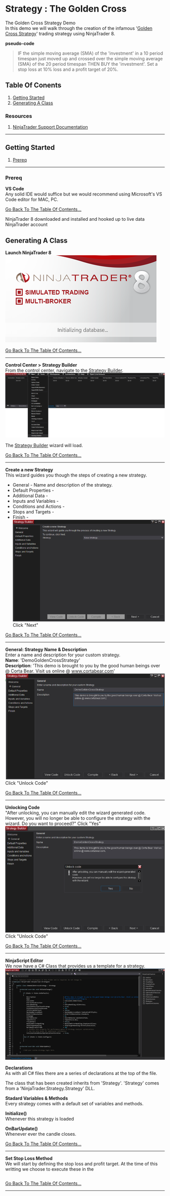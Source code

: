 # Strategy : The Golden Cross
The Golden Cross Strategy Demo  
In this demo we will walk through the creation of the infamous '[Golden Cross Strategy](https://etfdb.com/etf-education/3-simple-moving-average-etf-trading-strategies/)' trading strategy using NinjaTrader 8.  

**pseudo-code**  
> IF the simple moving average (SMA) of the 'investment' in a 10 period timespan just moved up and crossed over the simple moving average (SMA) of the 20 period timespan THEN BUY the 'investment'. Set a stop loss at 10% loss and a profit target of 20%.  


## Table Of Conents  
1. [Getting Started](#)  
1. [Generating A Class](#)

### Resources  
1. [NinjaTrader Support Documentation](https://ninjatrader.com/support/helpGuides/nt8/)

---

## Getting Started 
1. [Prereq](#)  

---  

### Prereq  
**VS Code**  
Any solid IDE would suffice but we would recommend using Microsoft's VS Code editor for MAC, PC.  

[Go Back To The Table Of Contents...](#strategy--the-golden-cross)

NinjaTrader 8 downloaded and installed and hooked up to live data 
NinjaTrader account 

## Generating A Class  
**Launch NinjaTrader 8**  
![NinjaTrader 8 Loading Image](_assests/imgs/img-0001__ntrader-Lol.png)  

[Go Back To The Table Of Contents...](#strategy--the-golden-cross)  

---  

**Control Center > Strategy Builder**  
From the control center, navigate to the [Strategy Builder](#).  
![NinjaTrader 8 Loading Image](_assests/imgs/img-0002__control-center.png)  

The [Strategy Builder](#) wizard will load.  

[Go Back To The Table Of Contents...](#strategy--the-golden-cross)  

---  


**Create a new Strategy**  
This wizard guides you though the steps of creating a new strategy.  
* General - Name and description of the strategy.  
* Default Properties -  
* Additional Data -  
* Inputs and Variables -  
* Conditions and Actions -  
* Stops and Targets -  
* Finish -  
![NinjaTrader 8 Loading Image](_assests/imgs/img-0003__strategy-builder.png)  
Click "Next"

[Go Back To The Table Of Contents...](#strategy--the-golden-cross)  

---  
 

**General: Strategy Name & Description**  
Enter a name and description for your custom strategy.  
**Name**: 'DemoGoldenCrossStrategy'  
**Description**: 'This demo is brought to you by the good human beings over @ Corta Bear. Visit us online @ www.cortabear.com'  
![NinjaTrader 8 Loading Image](_assests/imgs/img-0003__strategy-name.png)  
Click "Unlock Code"

[Go Back To The Table Of Contents...](#strategy--the-golden-cross)  

---  
 

**Unlocking Code**  
"After unlocking, you can manually edit the wizard generated code. However, you will no longer be able to configure the strategy with the wizard. Do you want to proceed?" Click "Yes"  
![NinjaTrader 8 Loading Image](_assests/imgs/img-0004__unlock-code.png)  
Click "Unlock Code"

[Go Back To The Table Of Contents...](#strategy--the-golden-cross)  

---  
 

**NinjaScript Editor**  
We now have a C# Class that provides us a template for a strategy.
![NinjaTrader 8 Loading Image](_assests/imgs/img-0005__ninja-script-editor.png)  

**Declarations**  
As with all C# files there are a series of declarations at the top of the file.

The class that has been created inherits from 'Strategy'. 'Strategy' comes from a 'NinjaTrader.Strategy.Strategy' DLL.

**Stadard Variables & Methods**  
Every strategy comes with a default set of variables and methods.

**Initialize()**  
Whenever this strategy is loaded

**OnBarUpdate()**  
Whenever ever the candle closes.  

[Go Back To The Table Of Contents...](#strategy--the-golden-cross)  

---  
 

**Set Stop Loss Method**  
We will start by defining the stop loss and profit target. At the time of this writting we choose to execute these in the 
```C#
```


[Go Back To The Table Of Contents...](#strategy--the-golden-cross)  

---  
